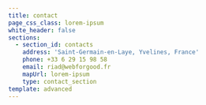 ```yaml
---
title: contact
page_css_class: lorem-ipsum
white_header: false
sections:
  - section_id: contacts
    address: 'Saint-Germain-en-Laye, Yvelines, France'
    phone: +33 6 29 15 98 58
    email: riad@webforgood.fr
    mapUrl: lorem-ipsum
    type: contact_section
template: advanced
---
```

